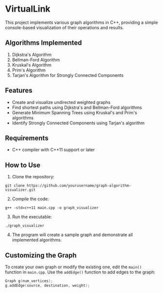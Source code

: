 # VirtualLink

This project implements various graph algorithms in C++, providing a simple console-based visualization of their operations and results.

## Algorithms Implemented

1. Dijkstra's Algorithm
2. Bellman-Ford Algorithm
3. Kruskal's Algorithm
4. Prim's Algorithm
5. Tarjan's Algorithm for Strongly Connected Components

## Features

- Create and visualize undirected weighted graphs
- Find shortest paths using Dijkstra's and Bellman-Ford algorithms
- Generate Minimum Spanning Trees using Kruskal's and Prim's algorithms
- Identify Strongly Connected Components using Tarjan's algorithm

## Requirements

- C++ compiler with C++11 support or later

## How to Use

1. Clone the repository:
  ```
git clone https://github.com/yourusername/graph-algorithm-visualizer.git
```
2. Compile the code:
```
g++ -std=c++11 main.cpp -o graph_visualizer
```
3. Run the executable:
```
./graph_visualizer
```
4. The program will create a sample graph and demonstrate all implemented algorithms.

## Customizing the Graph

To create your own graph or modify the existing one, edit the `main()` function in `main.cpp`. Use the `addEdge()` function to add edges to the graph:

```cpp
Graph g(num_vertices);
g.addEdge(source, destination, weight);
```
